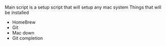 Main script is a setup script that will setup any mac system
Things that will be installed 
* HomeBrew
* Git
* Mac down
* Git completion